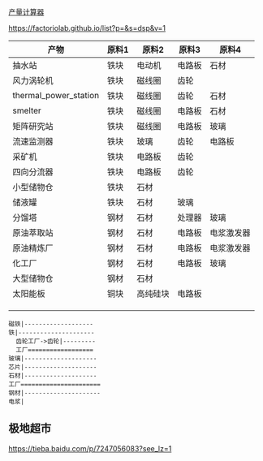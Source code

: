 [产量计算器](https://bysz71.github.io/DysonCuoQiuAssistant/)

https://factoriolab.github.io/list?p=&s=dsp&v=1

| 产物                  | 原料1 | 原料2    | 原料3  | 原料4      |
| --------------------- | ----- | -------- | ------ | ---------- |
| 抽水站                | 铁块  | 电动机   | 电路板 | 石材       |
| 风力涡轮机            | 铁块  | 磁线圈   | 齿轮   |            |
| thermal_power_station | 铁块  | 磁线圈   | 齿轮   | 石材       |
| smelter               | 铁块  | 磁线圈   | 电路板 | 石材       |
| 矩阵研究站            | 铁块  | 磁线圈   | 电路板 | 玻璃       |
| 流速监测器            | 铁块  | 玻璃     | 齿轮   | 电路板     |
| 采矿机                | 铁块  | 电路板   | 齿轮   |            |
| 四向分流器            | 铁块  | 电路板   | 齿轮   |            |
| 小型储物仓            | 铁块  | 石材     |        |            |
| 储液罐                | 铁块  | 石材     | 玻璃   |            |
| 分馏塔                | 钢材  | 石材     | 处理器 | 玻璃       |
| 原油萃取站            | 钢材  | 石材     | 电路板 | 电浆激发器 |
| 原油精炼厂            | 钢材  | 石材     | 电路板 | 电浆激发器 |
| 化工厂                | 钢材  | 石材     | 电路板 | 玻璃       |
| 大型储物仓            | 钢材  | 石材     |        |            |
| 太阳能板              | 铜块  | 高纯硅块 | 电路板 |            |
|                       |       |          |        |            |
|                       |       |          |        |            |
|                       |       |          |        |            |



```
磁铁|-------------------
铁|---------------------
  齿轮工厂->齿轮|---------
  工厂==================
玻璃|--------------------
芯片|--------------------
石材|--------------------
工厂======================
钢材|---------------------
电浆|
```

## 极地超市

https://tieba.baidu.com/p/7247056083?see_lz=1
